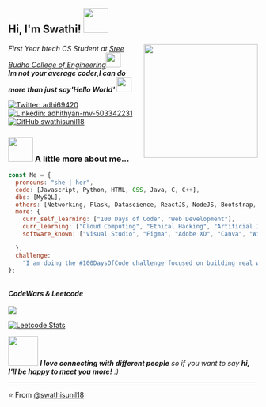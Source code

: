<h2> Hi, I'm Swathi! <img src="https://media.giphy.com/media/mGcNjsfWAjY5AEZNw6/giphy.gif" width="50"></h2>
<img align='right' src="https://media.giphy.com/media/ieyl9zmCjO4b4t6qoY/giphy.gif" width="230">

 <!-- one doesn't learn ds without implementing linked list and binary tree from scratch -->

<p><em>First Year btech CS Student at <a href="https://sbce.ac.in/">Sree Budha College of Engineering</a><img src="https://media.giphy.com/media/fYSnHlufseco8Fh93Z/giphy.gif" width="30"></br><b>Im not your average coder,I can do more than just say'Hello World'</b> <img src="https://media.giphy.com/media/WUlplcMpOCEmTGBtBW/giphy.gif" width="30">
</em></p>

[![Twitter: adhi69420](https://img.shields.io/badge/Twitter-1DA1F2?style=for-the-badge&logo=twitter&logoColor=white)](https://twitter.com/swathi69420)
[![Linkedin: adhithyan-mv-503342231](https://img.shields.io/badge/LinkedIn-0077B5?style=for-the-badge&logo=linkedin&logoColor=white)](https://www.linkedin.com/in/swathi503342231/)
[![GitHub swathisunil18](https://img.shields.io/badge/GitHub-100000?style=for-the-badge&logo=github&logoColor=white)](https://github.com/swathisunil18)

### <img src="https://media.giphy.com/media/VgCDAzcKvsR6OM0uWg/giphy.gif" width="50"> A little more about me...

```javascript
const Me = {
  pronouns: "she | her",
  code: [Javascript, Python, HTML, CSS, Java, C, C++],
  dbs: [MySQL],
  others: [Networking, Flask, Datascience, ReactJS, NodeJS, Bootstrap, Django],
  more: {
    curr_self_learning: ["100 Days of Code", "Web Development"],
    curr_learning: ["Cloud Computing", "Ethical Hacking", "Artificial Intelligence", "Adobe Photoshop"],
    software_known: ["Visual Studio", "Figma", "Adobe XD", "Canva", "Wix Studio"],

  },
  challenge:
    "I am doing the #100DaysOfCode challenge focused on building real world projects.",
};
```

<br>
<em><b>CodeWars & Leetcode &nbsp;  &nbsp;</b></em><br><br>

<a href="https://www.codewars.com/users/swathisunil/">
<img src="https://www.codewars.com/users/swathisunil/badges/large"><br>
</a>

[![Leetcode Stats](https://leetcode.card.workers.dev/?username=swathisunil)](https://leetcode.com/swathisunil/)

<img src="https://media.giphy.com/media/LnQjpWaON8nhr21vNW/giphy.gif" width="60"> <em><b>I love connecting with different people</b> so if you want to say <b>hi, I'll be happy to meet you more!</b> :)</em>

---

⭐️ From [@swathisunil18](https://github.com/swathisunil18)

